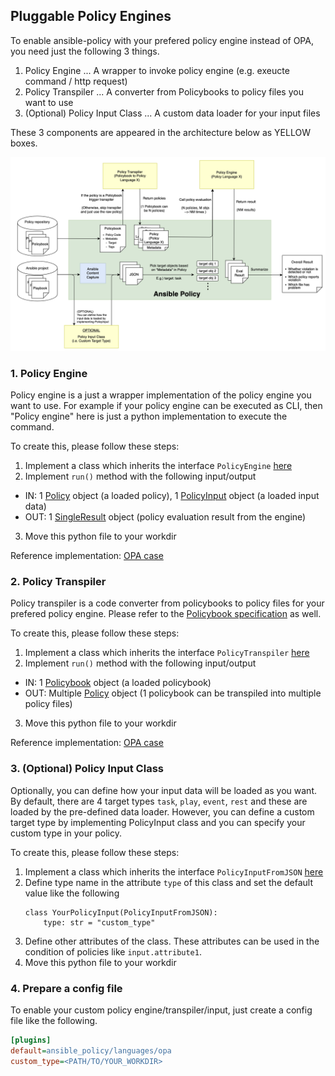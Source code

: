 ## Pluggable Policy Engines

To enable ansible-policy with your prefered policy engine instead of OPA, you need just the following 3 things.

1. Policy Engine ... A wrapper to invoke policy engine (e.g. exeucte command / http request)
2. Policy Transpiler ... A converter from Policybooks to policy files you want to use
3. (Optional) Policy Input Class ... A custom data loader for your input files

These 3 components are appeared in the architecture below as YELLOW boxes.

<img width="992" alt="ap-arch" src="../images/pluggable-arch-detail.png">


### 1. Policy Engine

Policy engine is a just a wrapper implementation of the policy engine you want to use.
For example if your policy engine can be executed as CLI, then "Policy engine" here is just a python implementation to execute the command.

To create this, please follow these steps:
1. Implement a class which inherits the interface `PolicyEngine` [here](../ansible_policy/interfaces/policy_engine.py)
2. Implement `run()` method with the following input/output
- IN: 1 [Policy](../ansible_policy/models.py#L32) object (a loaded policy), 1 [PolicyInput](../ansible_policy/interfaces/policy_input.py#L12) object (a loaded input data)
- OUT: 1 [SingleResult]((../ansible_policy/models.py#L240)) object (policy evaluation result from the engine)
3. Move this python file to your workdir

Reference implementation: [OPA case](../ansible_policy/languages/opa/policy_engine.py)


### 2. Policy Transpiler

Policy transpiler is a code converter from policybooks to policy files for your prefered policy engine.
Please refer to the [Policybook specification](../ansible_policy/policybook/README.md) as well.

To create this, please follow these steps:
1. Implement a class which inherits the interface `PolicyTranspiler` [here](../ansible_policy/interfaces/policy_transpiler.py)
2. Implement `run()` method with the following input/output
- IN: 1 [Policybook](../ansible_policy/policybook/policybook_models.py#L34) object (a loaded policybook)
- OUT: Multiple [Policy](../ansible_policy/models.py#L32) object (1 policybook can be transpiled into multiple policy files)
3. Move this python file to your workdir

Reference implementation: [OPA case](../ansible_policy/languages/opa/policy_transpiler.py)


### 3. (Optional) Policy Input Class

Optionally, you can define how your input data will be loaded as you want.
By default, there are 4 target types `task`, `play`, `event`, `rest` and these are loaded by the pre-defined data loader.
However, you can define a custom target type by implementing PolicyInput class and you can specify your custom type in your policy.

To create this, please follow these steps:
1. Implement a class which inherits the interface `PolicyInputFromJSON` [here](../ansible_policy/interfaces/policy_input.py)
2. Define type name in the attribute `type` of this class and set the default value like the following
   ```
   class YourPolicyInput(PolicyInputFromJSON):
       type: str = "custom_type"
   ```
3. Define other attributes of the class. These attributes can be used in the condition of policies like `input.attribute1`.
4. Move this python file to your workdir

### 4. Prepare a config file

To enable your custom policy engine/transpiler/input, just create a config file like the following.

```ini
[plugins]
default=ansible_policy/languages/opa
custom_type=<PATH/TO/YOUR_WORKDIR>
```